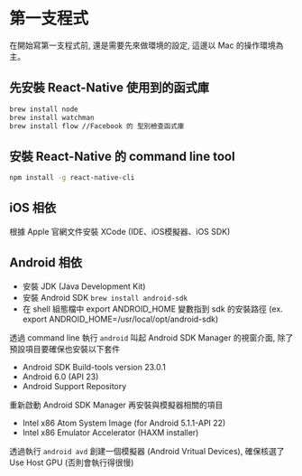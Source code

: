 # 第一支程式
在開始寫第一支程式前, 還是需要先來做環境的設定, 這邊以 Mac 的操作環境為主。

## 先安裝 React-Native 使用到的函式庫
``` bash
brew install node
brew install watchman
brew install flow //Facebook 的 型別檢查函式庫
```

## 安裝 React-Native 的 command line tool
``` bash
npm install -g react-native-cli
```

## iOS 相依
根據 Apple 官網文件安裝 XCode (IDE、iOS模擬器、iOS SDK)

## Android 相依
* 安裝 JDK (Java Development Kit)
* 安裝 Android SDK `brew install android-sdk`
* 在 shell 組態檔中 export ANDROID_HOME 變數指到 sdk 的安裝路徑 (ex. export ANDROID_HOME=/usr/local/opt/android-sdk)

透過 command line 執行 `android` 叫起 Android SDK Manager 的視窗介面, 除了預設項目要確保也安裝以下套件
* Android SDK Build-tools version 23.0.1
* Android 6.0 (API 23)
* Android Support Repository

重新啟動 Android SDK Manager 再安裝與模擬器相關的項目
* Intel x86 Atom System Image (for Android 5.1.1-API 22)
* Intel x86 Emulator Accelerator (HAXM installer)

透過執行 `android avd` 創建一個模擬器 (Android Vritual Devices), 確保核選了 Use Host GPU (否則會執行得很慢)